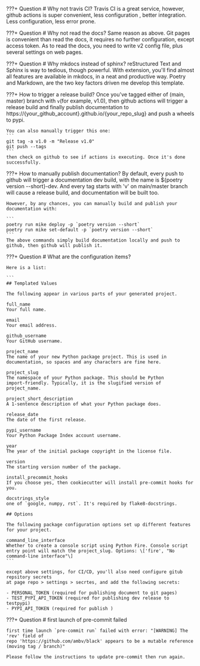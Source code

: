 
???+ Question
    # Why not travis CI?
    Travis CI is a great service, however, github actions is super convenient, less configuration
    , better integration. Less configuration, less error prone.

???+ Question
    # Why not read the docs?
    Same reason as above. Git pages is convenient than read the docs, it requires no
    further configuration, except access token. As to read the docs, you need to
    write v2 config file, plus several settings on web pages.

???+ Question
    # Why mkdocs instead of sphinx?
    reStructured Text and Sphinx is way to tedious, though powerful. With extension,
    you'll find almost all features are available in mkdocs, in a neat and productive
    way. Poetry and Markdown, are the two key factors driven me develop this template.

???+ How to trigger a release build?
    Once you've tagged either of (main, master) branch with `v`(for example, v1.0), then github actions will trigger a release build and finally publish documentation to https://{your_github_account}.github.io/{your_repo_slug} and push a wheels to pypi.

    You can also manually trigger this one:
    ```
    git tag -a v1.0 -m "Release v1.0"
    git push --tags
    ```
    then check on github to see if actions is executing. Once it's done successfully.

???+ How to manually publish documentation?
    By default, every push to github will trigger a documentation dev build, with the name is ${poetry version --short}-dev. And every tag starts with 'v' on main/master branch will cause a release build, and documentation will be built too.

    However, by any chances, you can manually build and publish your documentation with:

    ```
    poetry run mike deploy -p `poetry version --short`
    poetry run mike set-default -p `poetry version --short`
    ```
    The above commands simply build documentation locally and push to github, then github will publish it.

???+ Question
    # What are the configuration items?

    Here is a list:

    ```
    ## Templated Values

    The following appear in various parts of your generated project.

    full_name
    Your full name.

    email
    Your email address.

    github_username
    Your GitHub username.

    project_name
    The name of your new Python package project. This is used in
    documentation, so spaces and any characters are fine here.

    project_slug
    The namespace of your Python package. This should be Python
    import-friendly. Typically, it is the slugified version of
    project_name.

    project_short_description
    A 1-sentence description of what your Python package does.

    release_date
    The date of the first release.

    pypi_username
    Your Python Package Index account username.

    year
    The year of the initial package copyright in the license file.

    version
    The starting version number of the package.

    install_precommit_hooks
    If you choose yes, then cookiecutter will install pre-commit hooks for you.

    docstrings_style
    one of `google, numpy, rst`. It's required by flake8-docstrings.

    ## Options

    The following package configuration options set up different features
    for your project.

    command_line_interface
    Whether to create a console script using Python Fire. Console script
    entry point will match the project_slug. Options: \['fire', "No
    command-line interface"\]
    ```

    except above settings, for CI/CD, you'll also need configure gitub repsitory secrets
    at page repo > settings > secrtes, and add the following secrets:

    - PERSONAL_TOKEN (required for publishing document to git pages)
    - TEST_PYPI_API_TOKEN (required for publishing dev release to testpypi)
    - PYPI_API_TOKEN (required for publish )

???+ Question
    # first launch of pre-commit failed

    first time launch `pre-commit run` failed with error: "[WARNING] The 'rev' field of
    repo 'https://github.com/ambv/black' appears to be a mutable reference
    (moving tag / branch)"

    Please follow the instructions to update pre-commit then run again.
